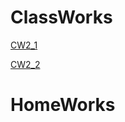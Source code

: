 # ClassWorks

[CW2_1](https://atahanata.github.io/ileriprogramlama2021/cw2/Counting)

[CW2_2](https://atahanata.github.io/ileriprogramlama2021/cw2/Counting2)

# HomeWorks
